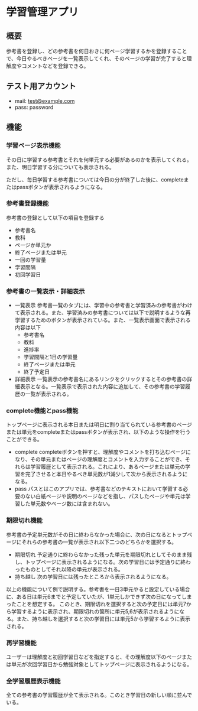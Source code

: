# 学習管理アプリ
## 概要
参考書を登録し、どの参考書を何日おきに何ページ学習するかを登録することで、今日やるべきページを一覧表示してくれ、そのページの学習が完了すると理解度やコメントなどを登録できる。

## テスト用アカウント
- mail: test@example.com
- pass: password

## 機能
### 学習ページ表示機能
その日に学習する参考書とそれを何単元する必要があるのかを表示してくれる。また、明日学習する分についても表示される。

ただし、毎日学習する参考書については今日の分が終了した後に、completeまたはpassボタンが表示されるようになる。

### 参考書登録機能
参考書の登録として以下の項目を登録する
- 参考書名
- 教科
- ページか単元か
- 終了ページまたは単元
- 一回の学習量
- 学習間隔
- 初回学習日

### 参考書の一覧表示・詳細表示
- 一覧表示
参考書一覧のタブには、学習中の参考書と学習済みの参考書がわけて表示される。また、学習済みの参考書については以下で説明するような再学習するためのボタンが表示されている。また、一覧表示画面で表示される内容は以下
  - 参考書名
  - 教科
  - 進捗率
  - 学習間隔と1日の学習量
  - 終了ページまたは単元
  - 終了予定日
- 詳細表示
一覧表示の参考書名にあるリンクをクリックするとその参考書の詳細表示となる。一覧表示で表示された内容に追加して、その参考書の学習履歴の一覧が表示される。

### complete機能とpass機能
トップページに表示される本日または明日に割り当てられている参考書のページまたは単元をcompleteまたはpassボタンが表示され、以下のような操作を行うことができる。
- complete
completeボタンを押すと、理解度やコメントを打ち込むページになり、その単元またはページの理解度とコメントを入力することができ、それらは学習履歴として表示される。これにより、あるページまたは単元の学習を完了させると本日やるべき単元数が1減少して次から表示されるようになる。
- pass
パスとはこのアプリでは、参考書などのテキストにおいて学習する必要のない白紙ページや説明のページなどを指し、パスしたページや単元は学習した単元数やページ数には含まれない。

### 期限切れ機能
参考書の予定単元数がその日に終わらなかった場合に、次の日になるとトップページにそれらの参考書の一覧が表示され以下二つのどちらかを選択する。
- 期限切れ
  予定通りに終わらなかった残った単元を期限切れとしてそのまま残し、トップページに表示されるようになる。次の学習日には予定通りに終わったものとしてそれ以降の単元が表示される。
- 持ち越し
  次の学習日には残ったところから表示されるようになる。

以上の機能について例で説明する。参考書を一日3単元やると設定している場合に、ある日は単元6までと予定していたが、1単元しかできず次の日になってしまったことを想定する。
このとき、期限切れを選択すると次の予定日には単元7から学習するように表示され、期限切れの箇所に単元5,6が表示されるようになる。また、持ち越しを選択すると次の学習日には単元5から学習するように表示される。

### 再学習機能
ユーザーは理解度と初回学習日などを指定すると、その理解度以下のページまたは単元が次回学習日から勉強対象としてトップページに表示されるようになる。

### 全学習履歴表示機能
全ての参考書の学習履歴が全て表示される。このとき学習日の新しい順に並んでいる。
